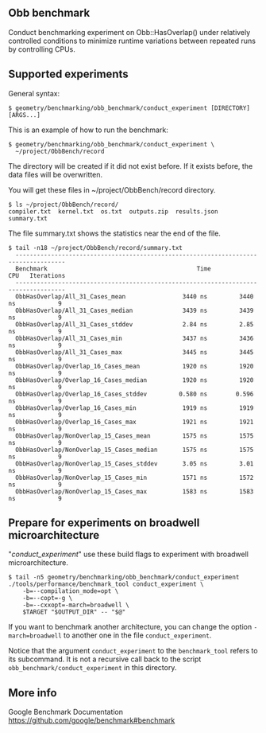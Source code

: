 Obb benchmark
-------------

Conduct benchmarking experiment on Obb::HasOverlap() under relatively controlled
conditions to minimize runtime variations between repeated runs by controlling
CPUs.

## Supported experiments

General syntax:

    $ geometry/benchmarking/obb_benchmark/conduct_experiment [DIRECTORY] [ARGS...]

This is an example of how to run the benchmark:

    $ geometry/benchmarking/obb_benchmark/conduct_experiment \
      ~/project/ObbBench/record

The directory will be created if it did not exist before. If it exists before,
the data files will be overwritten.

You will get these files in ~/project/ObbBench/record directory.

    $ ls ~/project/ObbBench/record/
    compiler.txt  kernel.txt  os.txt  outputs.zip  results.json  summary.txt

The file summary.txt shows the statistics near the end of the file.

    $ tail -n18 ~/project/ObbBench/record/summary.txt
      ------------------------------------------------------------------------------------
      Benchmark                                          Time             CPU   Iterations
      ------------------------------------------------------------------------------------
      ObbHasOverlap/All_31_Cases_mean                3440 ns         3440 ns            9
      ObbHasOverlap/All_31_Cases_median              3439 ns         3439 ns            9
      ObbHasOverlap/All_31_Cases_stddev              2.84 ns         2.85 ns            9
      ObbHasOverlap/All_31_Cases_min                 3437 ns         3436 ns            9
      ObbHasOverlap/All_31_Cases_max                 3445 ns         3445 ns            9
      ObbHasOverlap/Overlap_16_Cases_mean            1920 ns         1920 ns            9
      ObbHasOverlap/Overlap_16_Cases_median          1920 ns         1920 ns            9
      ObbHasOverlap/Overlap_16_Cases_stddev         0.580 ns        0.596 ns            9
      ObbHasOverlap/Overlap_16_Cases_min             1919 ns         1919 ns            9
      ObbHasOverlap/Overlap_16_Cases_max             1921 ns         1921 ns            9
      ObbHasOverlap/NonOverlap_15_Cases_mean         1575 ns         1575 ns            9
      ObbHasOverlap/NonOverlap_15_Cases_median       1575 ns         1575 ns            9
      ObbHasOverlap/NonOverlap_15_Cases_stddev       3.05 ns         3.01 ns            9
      ObbHasOverlap/NonOverlap_15_Cases_min          1571 ns         1572 ns            9
      ObbHasOverlap/NonOverlap_15_Cases_max          1583 ns         1583 ns            9


## Prepare for experiments on broadwell microarchitecture

"*conduct_experiment*" use these build flags to experiment with broadwell
 microarchitecture.

    $ tail -n5 geometry/benchmarking/obb_benchmark/conduct_experiment 
    ./tools/performance/benchmark_tool conduct_experiment \
        -b=--compilation_mode=opt \
        -b=--copt=-g \
        -b=--cxxopt=-march=broadwell \
        $TARGET "$OUTPUT_DIR" -- "$@"

If you want to benchmark another architecture, you can change the option
`-march=broadwell` to another one in the file `conduct_experiment`.

Notice that the argument `conduct_experiment` to the `benchmark_tool` refers
to its subcommand. It is not a recursive call back to the script
`obb_benchmark/conduct_experiment` in this directory.

## More info

Google Benchmark Documentation
https://github.com/google/benchmark#benchmark

